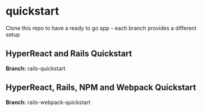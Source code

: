 # quickstart
Clone this repo to have a ready to go app - each branch provides a different setup

## HyperReact and Rails Quickstart

**Branch:** rails-quickstart

## HyperReact, Rails, NPM and Webpack Quickstart

**Branch:** rails-webpack-quickstart
